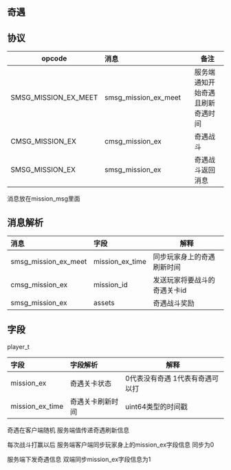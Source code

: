 ## 奇遇

## 协议

| opcode               | 消息                 |      | 备注                             |
| -------------------- | :------------------- | :--- | -------------------------------- |
| SMSG_MISSION_EX_MEET | smsg_mission_ex_meet |      | 服务端通知开始奇遇且刷新奇遇时间 |
| CMSG_MISSION_EX      | cmsg_mission_ex      |      | 奇遇战斗                         |
| SMSG_MISSION_EX      | smsg_mission_ex      |      | 奇遇战斗返回消息                 |

消息放在mission_msg里面

## 消息解析

| 消息                 | 字段            | 解释                         |
| :------------------- | :-------------- | ---------------------------- |
| smsg_mission_ex_meet | mission_ex_time | 同步玩家身上的奇遇刷新时间   |
| cmsg_mission_ex      | mission_id      | 发送玩家将要战斗的奇遇关卡id |
| smsg_mission_ex      | assets          | 奇遇战斗奖励                 |

## 字段

player_t

| 字段            | 字段解析         | 解释                            |
| :-------------- | :--------------- | ------------------------------- |
| mission_ex      | 奇遇关卡状态     | 0代表没有奇遇 1代表有奇遇可以打 |
| mission_ex_time | 奇遇关卡刷新时间 | uint64类型的时间戳              |



奇遇在客户端随机 服务端值传递奇遇刷新信息

每次战斗打赢以后 服务端客户端同步玩家身上的mission_ex字段信息 同步为0

服务端下发奇遇信息 双端同步mission_ex字段信息为1

